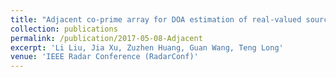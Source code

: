 ```yaml
---
title: "Adjacent co-prime array for DOA estimation of real-valued sources"
collection: publications
permalink: /publication/2017-05-08-Adjacent
excerpt: 'Li Liu, Jia Xu, Zuzhen Huang, Guan Wang, Teng Long'
venue: 'IEEE Radar Conference (RadarConf)'
---
```

